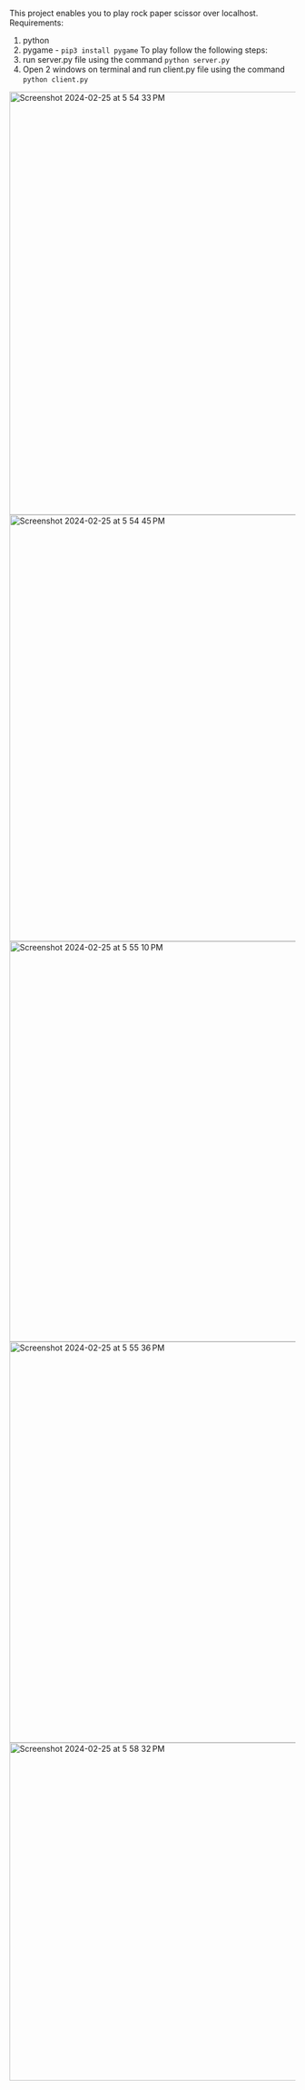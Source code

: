 This project enables you to play rock paper scissor over localhost.
Requirements:
  1. python 
  2. pygame - `pip3 install pygame`
To play follow the following steps:
  1. run server.py file using the command `python server.py `
  2. Open 2 windows on terminal and run client.py file using the command `python client.py`
<img width="745" alt="Screenshot 2024-02-25 at 5 54 33 PM" src="https://github.com/sanketp25/RockPaperScissors/assets/51983324/97974883-5ddf-48da-859c-c27c2cbb41c9">
<img width="751" alt="Screenshot 2024-02-25 at 5 54 45 PM" src="https://github.com/sanketp25/RockPaperScissors/assets/51983324/8cdf7d6e-0de7-4754-88be-ac0a85b12f72">
<img width="705" alt="Screenshot 2024-02-25 at 5 55 10 PM" src="https://github.com/sanketp25/RockPaperScissors/assets/51983324/ea1e3ec4-b3c2-4071-aab5-caf3b049e69c">
<img width="706" alt="Screenshot 2024-02-25 at 5 55 36 PM" src="https://github.com/sanketp25/RockPaperScissors/assets/51983324/799e3cfa-193e-4034-9fed-1cb89783258e">
<img width="595" alt="Screenshot 2024-02-25 at 5 58 32 PM" src="https://github.com/sanketp25/RockPaperScissors/assets/51983324/52258986-d92e-418d-87ed-611f78704a60">
